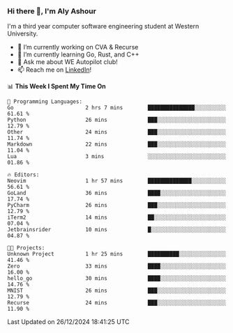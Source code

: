 ### Hi there 👋, I'm Aly Ashour
I'm a third year computer software engineering student at Western University.

- 🔭 I’m currently working on CVA & Recurse
- 🌱 I’m currently learning Go, Rust, and C++
- 💬 Ask me about WE Autopilot club!
- 📫 Reach me on [LinkedIn](https://www.linkedin.com/in/alymashour/)!
  
<!--START_SECTION:waka-->
📊 **This Week I Spent My Time On** 

```text
💬 Programming Languages: 
Go                       2 hrs 7 mins        ███████████████░░░░░░░░░░   61.61 % 
Python                   26 mins             ███░░░░░░░░░░░░░░░░░░░░░░   12.79 % 
Other                    24 mins             ███░░░░░░░░░░░░░░░░░░░░░░   11.74 % 
Markdown                 22 mins             ███░░░░░░░░░░░░░░░░░░░░░░   11.04 % 
Lua                      3 mins              ░░░░░░░░░░░░░░░░░░░░░░░░░   01.86 % 

🔥 Editors: 
Neovim                   1 hr 57 mins        ██████████████░░░░░░░░░░░   56.61 % 
GoLand                   36 mins             ████░░░░░░░░░░░░░░░░░░░░░   17.74 % 
PyCharm                  26 mins             ███░░░░░░░░░░░░░░░░░░░░░░   12.79 % 
iTerm2                   14 mins             ██░░░░░░░░░░░░░░░░░░░░░░░   07.04 % 
Jetbrainsrider           10 mins             █░░░░░░░░░░░░░░░░░░░░░░░░   04.87 % 

🐱‍💻 Projects: 
Unknown Project          1 hr 25 mins        ██████████░░░░░░░░░░░░░░░   41.46 % 
Zero                     33 mins             ████░░░░░░░░░░░░░░░░░░░░░   16.00 % 
hello_go                 30 mins             ████░░░░░░░░░░░░░░░░░░░░░   14.76 % 
MNIST                    26 mins             ███░░░░░░░░░░░░░░░░░░░░░░   12.79 % 
Recurse                  24 mins             ███░░░░░░░░░░░░░░░░░░░░░░   11.90 % 
```


 Last Updated on 26/12/2024 18:41:25 UTC
<!--END_SECTION:waka-->
